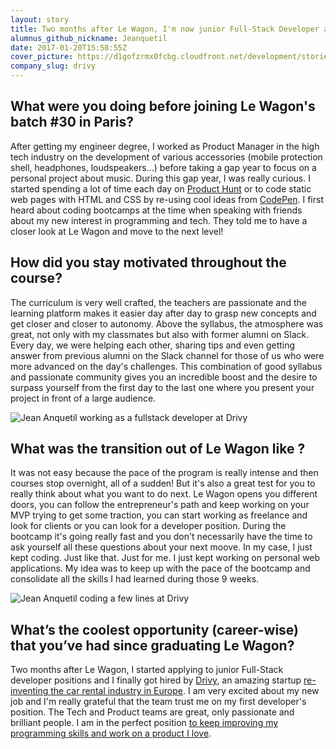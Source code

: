 ```yaml
---
layout: story
title: Two months after Le Wagon, I'm now junior Full-Stack Developer at Drivy
alumnus_github_nickname: Jeanquetil
date: 2017-01-20T15:58:55Z
cover_picture: https://d1gofzrmx0fcbg.cloudfront.net/development/stories/pictures/000/000/008/cover/drivy_jean_anquetil_1.jpg?1484927928
company_slug: drivy
---
```


## What were you doing before joining Le Wagon's batch #30 in Paris?

After getting my engineer degree, I worked as Product Manager in the high tech industry on the development of various accessories (mobile protection shell, headphones, loudspeakers...) before taking a gap year to focus on a personal project about music. During this gap year, I was really curious. I started spending a lot of time each day on [Product Hunt](http://www.producthunt.com) or to code static web pages with HTML and CSS by re-using cool ideas from [CodePen](http://www.codepen.io). I first heard about coding bootcamps at the time when speaking with friends about my new interest in programming and tech. They told me to have a closer look at Le Wagon and move to the next level!

## How did you stay motivated throughout the course?

The curriculum is very well crafted, the teachers are passionate and the learning platform makes it easier day after day to grasp new concepts and get closer and closer to autonomy. Above the syllabus, the atmosphere was great, not only with my classmates but also with former alumni on Slack. Every day, we were helping each other, sharing tips and even getting answer from previous alumni on the Slack channel for those of us who were more advanced on the day's challenges. This combination of good syllabus and passionate community gives you an incredible boost and the desire to surpass yourself from the first day to the last one where you present your project in front of a large audience.

<p><img src="https://raw.githubusercontent.com/lewagon/www-images/master/testimonials/jeananquetil/drivy_jean_anquetil_3.jpg" alt="Jean Anquetil working as a fullstack developer at Drivy"></p>

## What was the transition out of Le Wagon like ?

It was not easy because the pace of the program is really intense and then courses stop overnight, all of a sudden! But it's also a great test for you to really think about what you want to do next. Le Wagon opens you different doors, you can follow the entrepreneur's path and keep working on your MVP trying to get some traction, you can start working as freelance and look for clients or you can look for a developer position. During the bootcamp it's going really fast and you don't necessarily have the time to ask yourself all these questions about your next moove. In my case, I just kept coding. Just like that. Just for me. I just kept working on personal web applications. My idea was to keep up with the pace of the bootcamp and consolidate all the skills I had learned during those 9 weeks.

<p><img src="https://raw.githubusercontent.com/lewagon/www-images/master/testimonials/jeananquetil/drivy_jean_anquetil_4.jpg" alt="Jean Anquetil coding a few lines at Drivy"></p>

## What’s the coolest opportunity (career-wise) that you’ve had since graduating Le Wagon?

Two months after Le Wagon, I started applying to junior Full-Stack developer positions and I finally got hired  by [Drivy](https://www.drivy.com), an amazing startup [re-inventing the car rental industry in Europe](https://techcrunch.com/2016/04/27/drivy-grabs-35-million-for-its-car-rental-marketplace/). I am very excited about my new job and I'm really grateful that the team trust me on my first developer's position. The Tech and Product teams are great, only passionate and brilliant people. I am in the perfect position [to keep improving my programming skills and work on a product I love](https://drivy.engineering/story-of-a-junior-developer-at-drivy/).
